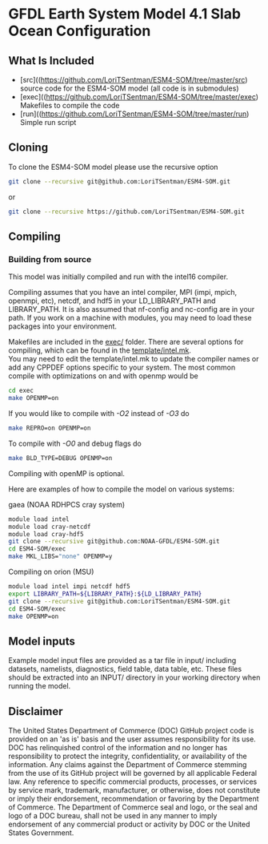 # GFDL Earth System Model 4.1 Slab Ocean Configuration

## What Is Included
* [src]((https://github.com/LoriTSentman/ESM4-SOM/tree/master/src) source code for the ESM4-SOM model (all code is in submodules)
* [exec]((https://github.com/LoriTSentman/ESM4-SOM/tree/master/exec) Makefiles to compile the code 
* [run]((https://github.com/LoriTSentman/ESM4-SOM/tree/master/run) Simple run script

## Cloning
To clone the ESM4-SOM model please use the recursive option
```bash
git clone --recursive git@github.com:LoriTSentman/ESM4-SOM.git 
```
or 
```bash
git clone --recursive https://github.com/LoriTSentman/ESM4-SOM.git
```

## Compiling

### Building from source
This model was initially compiled and run with the intel16 compiler.

Compiling assumes that you have an intel compiler, MPI (impi, mpich,
openmpi, etc), netcdf, and hdf5 in your LD_LIBRARY_PATH and LIBRARY_PATH.
It is also assumed that nf-config and nc-config are in your path. 
If you work on a machine with modules, you may need to load these 
packages into your environment.

Makefiles are included in the 
[exec/](https://github.com/LoriTSentman/ESM4-SOM/tree/master/exec) folder.
There are several options for compiling, which can be found in the 
[template/intel.mk](https://github.com/LoriTSentman/ESM4-SOM/blob/master/exec/templates/intel.mk).  
You may need to edit the template/intel.mk to update the compiler names
or add any CPPDEF options specific to your system.
The most common compile with optimizations on and with openmp would be 
```bash
cd exec
make OPENMP=on
```
If you would like to compile with *-O2* instead of *-O3* do
```bash
make REPRO=on OPENMP=on
```
To compile with *-O0* and debug flags do
```bash
make BLD_TYPE=DEBUG OPENMP=on
```
Compiling with openMP is optional.


Here are examples of how to compile the model on various systems:

gaea (NOAA RDHPCS cray system)
```bash
module load intel
module load cray-netcdf
module load cray-hdf5
git clone --recursive git@github.com:NOAA-GFDL/ESM4-SOM.git
cd ESM4-SOM/exec
make MKL_LIBS="none" OPENMP=y
```
Compiling on orion (MSU)
```bash
module load intel impi netcdf hdf5
export LIBRARY_PATH=${LIBRARY_PATH}:${LD_LIBRARY_PATH}
git clone --recursive git@github.com:LoriTSentman/ESM4-SOM.git
cd ESM4-SOM/exec
make OPENMP=on
```

## Model inputs 

Example model input files are provided as a tar file in input/ including datasets, namelists, diagnostics, field table, data table, etc.
These files should be extracted into an INPUT/ directory in your working directory when running the model. 


## Disclaimer

The United States Department of Commerce (DOC) GitHub project code is provided
on an 'as is' basis and the user assumes responsibility for its use. DOC has
relinquished control of the information and no longer has responsibility to
protect the integrity, confidentiality, or availability of the information. Any
claims against the Department of Commerce stemming from the use of its GitHub
project will be governed by all applicable Federal law. Any reference to
specific commercial products, processes, or services by service mark,
trademark, manufacturer, or otherwise, does not constitute or imply their
endorsement, recommendation or favoring by the Department of Commerce. The
Department of Commerce seal and logo, or the seal and logo of a DOC bureau,
shall not be used in any manner to imply endorsement of any commercial product
or activity by DOC or the United States Government.
